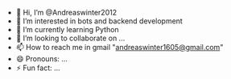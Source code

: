 - 👋 Hi, I’m @Andreaswinter2012
- 👀 I’m interested in bots and backend development
- 🌱 I’m currently learning Python
- 💞️ I’m looking to collaborate on ...
- 📫 How to reach me in gmail "andreaswinter1605@gmail.com"
- 😄 Pronouns: ...
- ⚡ Fun fact: ...

<!---
Andreaswinter2012/Andreaswinter2012 is a ✨ special ✨ repository because its `README.md` (this file) appears on your GitHub profile.
You can click the Preview link to take a look at your changes.
--->

